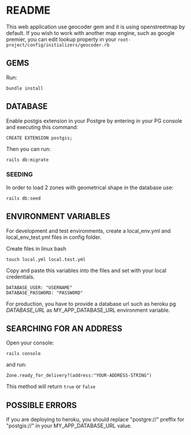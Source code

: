 # README

This web application use geocoder gem and it is using openstreetmap by default. If you wish to work with another map engine, such as google premier, you can edit lookup property in your `root-project/config/initializers/geocoder.rb`

## GEMS

Run:

`bundle install`

## DATABASE

Enable postgis extension in your Postgre by entering in your PG console and executing this command:

`CREATE EXTENSION postgis;`

Then you can run:

`rails db:migrate`

### SEEDING

In order to load 2 zones with geometrical shape in the database use:

`rails db:seed`


## ENVIRONMENT VARIABLES
For development and test environments, create a local_env.yml and local_env_test.yml files in config folder. 

Create files in linux bash

`touch local.yml local.test.yml`

Copy and paste this variables into the files and set with your local credentials.

```
DATABASE_USER: "USERNAME"
DATABASE_PASSWORD: "PASSWORD"
```

For production, you have to provide a database url such as heroku pg *DATABASE_URL* as MY_APP_DATABASE_URL environment variable.

## SEARCHING FOR AN ADDRESS 

Open your console:

`rails console`

and run:

`Zone.ready_for_delivery?(address:"YOUR-ADDRESS-STRING")`

This method will return `true` or `false`

## POSSIBLE ERRORS
If you are deploying to heroku, you should replace "postgre://" preffix for "postgis://" in your MY_APP_DATABASE_URL value.

